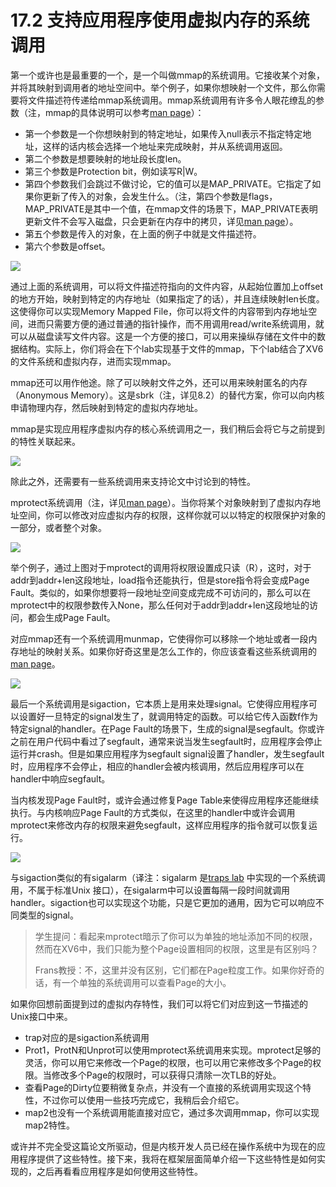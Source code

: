 # 17.2 支持应用程序使用虚拟内存的系统调用

第一个或许也是最重要的一个，是一个叫做mmap的系统调用。它接收某个对象，并将其映射到调用者的地址空间中。举个例子，如果你想映射一个文件，那么你需要将文件描述符传递给mmap系统调用。mmap系统调用有许多令人眼花缭乱的参数（注，mmap的具体说明可以参考[man page](https://man7.org/linux/man-pages/man2/mmap.2.html)）：

* 第一个参数是一个你想映射到的特定地址，如果传入null表示不指定特定地址，这样的话内核会选择一个地址来完成映射，并从系统调用返回。
* 第二个参数是想要映射的地址段长度len。
* 第三个参数是Protection bit，例如读写R\|W。
* 第四个参数我们会跳过不做讨论，它的值可以是MAP\_PRIVATE。它指定了如果你更新了传入的对象，会发生什么。（注，第四个参数是flags，MAP\_PRIVATE是其中一个值，在mmap文件的场景下，MAP\_PRIVATE表明更新文件不会写入磁盘，只会更新在内存中的拷贝，详见[man page](https://man7.org/linux/man-pages/man2/mmap.2.html)）。
* 第五个参数是传入的对象，在上面的例子中就是文件描述符。
* 第六个参数是offset。

![](http://cdn.oyjy.top/copydir/2021-06-08-12:18:40--8841709534768107866)

通过上面的系统调用，可以将文件描述符指向的文件内容，从起始位置加上offset的地方开始，映射到特定的内存地址（如果指定了的话），并且连续映射len长度。这使得你可以实现Memory Mapped File，你可以将文件的内容带到内存地址空间，进而只需要方便的通过普通的指针操作，而不用调用read/write系统调用，就可以从磁盘读写文件内容。这是一个方便的接口，可以用来操纵存储在文件中的数据结构。实际上，你们将会在下个lab实现基于文件的mmap，下个lab结合了XV6的文件系统和虚拟内存，进而实现mmap。

mmap还可以用作他途。除了可以映射文件之外，还可以用来映射匿名的内存（Anonymous Memory）。这是sbrk（注，详见8.2）的替代方案，你可以向内核申请物理内存，然后映射到特定的虚拟内存地址。

mmap是实现应用程序虚拟内存的核心系统调用之一，我们稍后会将它与之前提到的特性关联起来。

![](http://cdn.oyjy.top/copydir/2021-06-08-12:18:44--8603729129953493591)

除此之外，还需要有一些系统调用来支持论文中讨论到的特性。

mprotect系统调用（注，详见[man page](https://man7.org/linux/man-pages/man2/mprotect.2.html)）。当你将某个对象映射到了虚拟内存地址空间，你可以修改对应虚拟内存的权限，这样你就可以以特定的权限保护对象的一部分，或者整个对象。

![](http://cdn.oyjy.top/copydir/2021-06-08-12:18:44-8567567207728932723)

举个例子，通过上图对于mprotect的调用将权限设置成只读（R），这时，对于addr到addr+len这段地址，load指令还能执行，但是store指令将会变成Page Fault。类似的，如果你想要将一段地址空间变成完成不可访问的，那么可以在mprotect中的权限参数传入None，那么任何对于addr到addr+len这段地址的访问，都会生成Page Fault。

对应mmap还有一个系统调用munmap，它使得你可以移除一个地址或者一段内存地址的映射关系。如果你好奇这里是怎么工作的，你应该查看这些系统调用的[man page](https://man7.org/linux/man-pages/man2/)。

![](http://cdn.oyjy.top/copydir/2021-06-08-12:18:44-4438743368199285279)

最后一个系统调用是sigaction，它本质上是用来处理signal。它使得应用程序可以设置好一旦特定的signal发生了，就调用特定的函数。可以给它传入函数f作为特定signal的handler。在Page Fault的场景下，生成的signal是segfault。你或许之前在用户代码中看过了segfault，通常来说当发生segfault时，应用程序会停止运行并crash。但是如果应用程序为segfault signal设置了handler，发生segfault时，应用程序不会停止，相应的handler会被内核调用，然后应用程序可以在handler中响应segfault。

当内核发现Page Fault时，或许会通过修复Page Table来使得应用程序还能继续执行。与内核响应Page Fault的方式类似，在这里的handler中或许会调用mprotect来修改内存的权限来避免segfault，这样应用程序的指令就可以恢复运行。

![](http://cdn.oyjy.top/copydir/2021-06-08-12:18:44-1615435607604055095)

与sigaction类似的有sigalarm（译注：sigalarm 是[traps lab](https://pdos.csail.mit.edu/6.S081/2020/labs/traps.html) 中实现的一个系统调用，不属于标准Unix 接口），在sigalarm中可以设置每隔一段时间就调用handler。sigaction也可以实现这个功能，只是它更加的通用，因为它可以响应不同类型的signal。

> 学生提问：看起来mprotect暗示了你可以为单独的地址添加不同的权限，然而在XV6中，我们只能为整个Page设置相同的权限，这里是有区别吗？
>
> Frans教授：不，这里并没有区别，它们都在Page粒度工作。如果你好奇的话，有一个单独的系统调用可以查看Page的大小。

如果你回想前面提到过的虚拟内存特性，我们可以将它们对应到这一节描述的Unix接口中来。

* trap对应的是sigaction系统调用
* Prot1，ProtN和Unprot可以使用mprotect系统调用来实现。mprotect足够的灵活，你可以用它来修改一个Page的权限，也可以用它来修改多个Page的权限。当修改多个Page的权限时，可以获得只清除一次TLB的好处。
* 查看Page的Dirty位要稍微复杂点，并没有一个直接的系统调用实现这个特性，不过你可以使用一些技巧完成它，我稍后会介绍它。
* map2也没有一个系统调用能直接对应它，通过多次调用mmap，你可以实现map2特性。

或许并不完全受这篇论文所驱动，但是内核开发人员已经在操作系统中为现在的应用程序提供了这些特性。接下来，我将在框架层面简单介绍一下这些特性是如何实现的，之后再看看应用程序是如何使用这些特性。


